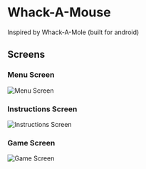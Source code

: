 # Whack-A-Mouse

Inspired by Whack-A-Mole
(built for android)

## Screens

### Menu Screen
![Menu Screen](https://github.com/evey-the-human/whack_a_mole/blob/master/assets/preview/menu.png)

### Instructions Screen
![Instructions Screen](https://github.com/evey-the-human/whack_a_mole/blob/master/assets/preview/instructions.png)

### Game Screen
![Game Screen](https://github.com/evey-the-human/whack_a_mole/blob/master/assets/preview/game.png)
